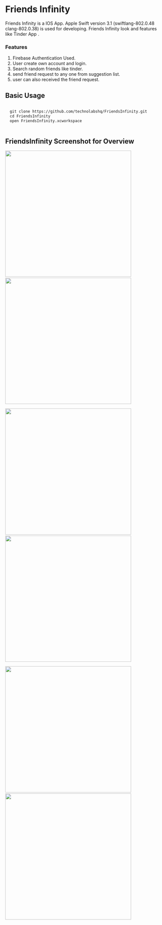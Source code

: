 #  Friends Infinity

  Friends Infinity is a IOS App. Apple Swift version 3.1 (swiftlang-802.0.48 clang-802.0.38) is used for developing. 
  Friends Infinity look and features like Tinder App .
  
### Features
  1. Firebase Authentication Used.
  2. User create own account and login.
  3. Search random friends like tinder.
  4. send friend request to any one from suggestion list.
  5. user can also received the friend request.
  
## Basic Usage 

```markdown

  git clone https://github.com/technolabshq/FriendsInfinity.git
  cd FriendsInfinity
  open FriendsInfinity.xcworkspace
  
```

## FriendsInfinity Screenshot for Overview

<img src="capture/icon.png" width="400"> &nbsp; <img src="capture/signup.png"  width="400">

<img src="capture/login.png" width="400" > &nbsp; <img src="capture/home.png"  width="400">

<img src="capture/friends-list.png" width="400"> &nbsp; <img src="capture/icon.png"  width="400">


